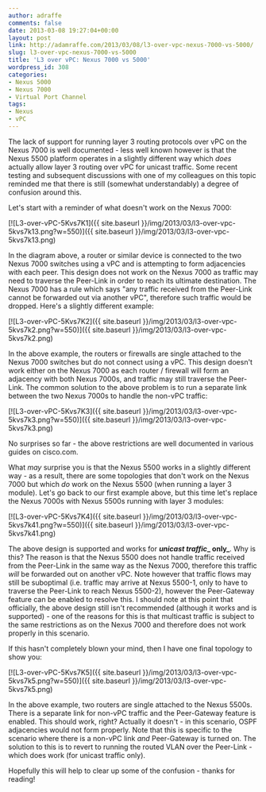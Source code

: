 ```yaml
---
author: adraffe
comments: false
date: 2013-03-08 19:27:04+00:00
layout: post
link: http://adamraffe.com/2013/03/08/l3-over-vpc-nexus-7000-vs-5000/
slug: l3-over-vpc-nexus-7000-vs-5000
title: 'L3 over vPC: Nexus 7000 vs 5000'
wordpress_id: 308
categories:
- Nexus 5000
- Nexus 7000
- Virtual Port Channel
tags:
- Nexus
- vPC
---
```


The lack of support for running layer 3 routing protocols over vPC on the Nexus 7000 is well documented - less well known however is that the Nexus 5500 platform operates in a slightly different way which _does_ actually allow layer 3 routing over vPC for unicast traffic. Some recent testing and subsequent discussions with one of my colleagues on this topic reminded me that there is still (somewhat understandably) a degree of confusion around this.

Let's start with a reminder of what doesn't work on the Nexus 7000:

[![L3-over-vPC-5Kvs7K1]({{ site.baseurl }}/img/2013/03/l3-over-vpc-5kvs7k13.png?w=550)]({{ site.baseurl }}/img/2013/03/l3-over-vpc-5kvs7k13.png)

<!-- more -->In the diagram above, a router or similar device is connected to the two Nexus 7000 switches using a vPC and is attempting to form adjacencies with each peer. This design does not work on the Nexus 7000 as traffic may need to traverse the Peer-Link in order to reach its ultimate destination. The Nexus 7000 has a rule which says "any traffic received from the Peer-Link cannot be forwarded out via another vPC", therefore such traffic would be dropped. Here's a slightly different example:

[![L3-over-vPC-5Kvs7K2]({{ site.baseurl }}/img/2013/03/l3-over-vpc-5kvs7k2.png?w=550)]({{ site.baseurl }}/img/2013/03/l3-over-vpc-5kvs7k2.png)

In the above example, the routers or firewalls are single attached to the Nexus 7000 switches but do not connect using a vPC. This design doesn't work either on the Nexus 7000 as each router / firewall will form an adjacency with both Nexus 7000s, and traffic may still traverse the Peer-Link. The common solution to the above problem is to run a separate link between the two Nexus 7000s to handle the non-vPC traffic:

[![L3-over-vPC-5Kvs7K3]({{ site.baseurl }}/img/2013/03/l3-over-vpc-5kvs7k3.png?w=550)]({{ site.baseurl }}/img/2013/03/l3-over-vpc-5kvs7k3.png)

No surprises so far - the above restrictions are well documented in various guides on cisco.com.

What _may_ surprise you is that the Nexus 5500 works in a slightly different way - as a result, there are some topologies that don't work on the Nexus 7000 but which _do_ work on the Nexus 5500 (when running a layer 3 module). Let's go back to our first example above, but this time let's replace the Nexus 7000s with Nexus 5500s running with layer 3 modules:

[![L3-over-vPC-5Kvs7K4]({{ site.baseurl }}/img/2013/03/l3-over-vpc-5kvs7k41.png?w=550)]({{ site.baseurl }}/img/2013/03/l3-over-vpc-5kvs7k41.png)

The above design is supported and works for **_unicast traffic__ only_**. Why is this? The reason is that the Nexus 5500 does not handle traffic received from the Peer-Link in the same way as the Nexus 7000, therefore this traffic _will_ be forwarded out on another vPC. Note however that traffic flows may still be suboptimal (i.e. traffic may arrive at Nexus 5500-1, only to have to traverse the Peer-Link to reach Nexus 5500-2), however the Peer-Gateway feature can be enabled to resolve this. I should note at this point that officially, the above design still isn't recommended (although it works and is supported) - one of the reasons for this is that multicast traffic is subject to the same restrictions as on the Nexus 7000 and therefore does not work properly in this scenario.

If this hasn't completely blown your mind, then I have one final topology to show you:

[![L3-over-vPC-5Kvs7K5]({{ site.baseurl }}/img/2013/03/l3-over-vpc-5kvs7k5.png?w=550)]({{ site.baseurl }}/img/2013/03/l3-over-vpc-5kvs7k5.png)

In the above example, two routers are single attached to the Nexus 5500s. There is a separate link for non-vPC traffic and the Peer-Gateway feature is enabled. This should work, right? Actually it doesn't - in this scenario, OSPF adjacencies would not form properly. Note that this is specific to the scenario where there is a non-vPC link _and_ Peer-Gateway is turned on. The solution to this is to revert to running the routed VLAN over the Peer-Link - which does work (for unicast traffic only).

Hopefully this will help to clear up some of the confusion - thanks for reading!
